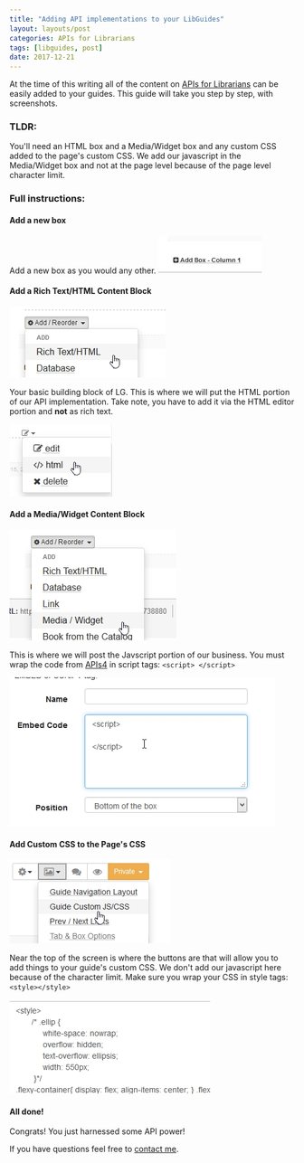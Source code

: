```yaml
---
title: "Adding API implementations to your LibGuides"
layout: layouts/post
categories: APIs for Librarians 
tags: [libguides, post]
date: 2017-12-21
---
```


At the time of this writing all of the content on [APIs for Librarians](https://www.bradcoffield.com/APIs-for-librarians) can be easily added to your guides. This guide will take you step by step, with screenshots.<!--excerpt-->

### TLDR:

You'll need an HTML box and a Media/Widget box and any custom CSS added to the page's custom CSS. We add our javascript in the Media/Widget box and not at the page level because of the page level character limit.

### Full instructions:

#### Add a new box

Add a new box as you would any other. ![Adding a box in LibGuides](/assets/4posts/screenshot.305.jpg)

#### Add a Rich Text/HTML Content Block

![Adding rich text/HTML](/assets/4posts/screenshot.306.jpg)

Your basic building block of LG. This is where we will put the HTML portion of our API implementation. Take note, you have to add it via the HTML editor portion and **not** as rich text.

![Use the HTML editor](/assets/4posts/screenshot.308.jpg)

#### Add a Media/Widget Content Block

![Adding a media/widget content block](/assets/4posts/screenshot.307.jpg)

This is where we will post the Javscript portion of our business. You must wrap the code from [APIs4](https://www.bradcoffield.com/APIs-for-librarians/) in script tags: `<script> </script>`

![Pasting into the widget area](/assets/4posts/screenshot.309.jpg)

#### Add Custom CSS to the Page's CSS

![Adding to the guide's custom CSS](/assets/4posts/screenshot.310.jpg)

Near the top of the screen is where the buttons are that will allow you to add things to your guide's custom CSS. We don't add our javascript here because of the character limit. Make sure you wrap your CSS in style tags: `<style></style>`

![Actually putting your CSS in](/assets/4posts/screenshot.311.jpg)

#### All done!

Congrats! You just harnessed some API power!

If you have questions feel free to [contact me](https://www.bradcoffield.com/contact).
